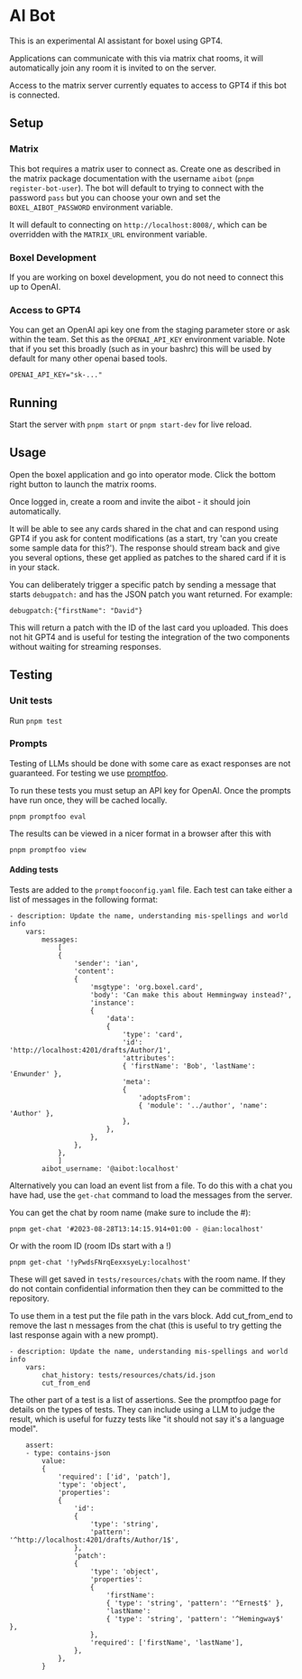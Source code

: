 # AI Bot

This is an experimental AI assistant for boxel using GPT4.

Applications can communicate with this via matrix chat rooms, it will automatically join any room it is invited to on the server.

Access to the matrix server currently equates to access to GPT4 if this bot is connected.

## Setup

### Matrix

This bot requires a matrix user to connect as. Create one as described in the matrix package documentation with the username `aibot` (`pnpm register-bot-user`). The bot will default to trying to connect with the password `pass` but you can choose your own and set the `BOXEL_AIBOT_PASSWORD` environment variable.

It will default to connecting on `http://localhost:8008/`, which can be overridden with the `MATRIX_URL` environment variable.

### Boxel Development

If you are working on boxel development, you do not need to connect this up to OpenAI.

### Access to GPT4

You can get an OpenAI api key one from the staging parameter store or ask within the team.
Set this as the `OPENAI_API_KEY` environment variable. Note that if you set this broadly (such as in your bashrc) this will be used by default for many other openai based tools.

    OPENAI_API_KEY="sk-..."

## Running

Start the server with `pnpm start` or `pnpm start-dev` for live reload.

## Usage

Open the boxel application and go into operator mode. Click the bottom right button to launch the matrix rooms.

Once logged in, create a room and invite the aibot - it should join automatically.

It will be able to see any cards shared in the chat and can respond using GPT4 if you ask for content modifications (as a start, try 'can you create some sample data for this?'). The response should stream back and give you several options, these get applied as patches to the shared card if it is in your stack.

You can deliberately trigger a specific patch by sending a message that starts `debugpatch:` and has the JSON patch you want returned. For example:

```
debugpatch:{"firstName": "David"}
```

This will return a patch with the ID of the last card you uploaded. This does not hit GPT4 and is useful for testing the integration of the two components without waiting for streaming responses.

## Testing

### Unit tests

Run `pnpm test`

### Prompts

Testing of LLMs should be done with some care as exact responses are not guaranteed.
For testing we use [promptfoo](https://promptfoo.dev).

To run these tests you must setup an API key for OpenAI. Once the prompts have run once, they will be cached locally.

    pnpm promptfoo eval

The results can be viewed in a nicer format in a browser after this with

    pnpm promptfoo view

#### Adding tests

Tests are added to the `promptfooconfig.yaml` file. Each test can take either a list of messages in the following format:

    - description: Update the name, understanding mis-spellings and world info
        vars:
            messages:
                [
                {
                    'sender': 'ian',
                    'content':
                    {
                        'msgtype': 'org.boxel.card',
                        'body': 'Can make this about Hemmingway instead?',
                        'instance':
                        {
                            'data':
                            {
                                'type': 'card',
                                'id': 'http://localhost:4201/drafts/Author/1',
                                'attributes':
                                { 'firstName': 'Bob', 'lastName': 'Enwunder' },
                                'meta':
                                {
                                    'adoptsFrom':
                                    { 'module': '../author', 'name': 'Author' },
                                },
                            },
                        },
                    },
                },
                ]
            aibot_username: '@aibot:localhost'

Alternatively you can load an event list from a file.
To do this with a chat you have had, use the `get-chat` command to load the messages from the server.

You can get the chat by room name (make sure to include the #):

    pnpm get-chat '#2023-08-28T13:14:15.914+01:00 - @ian:localhost'

Or with the room ID (room IDs start with a !)

    pnpm get-chat '!yPwdsFNrqEexxsyeLy:localhost'

These will get saved in `tests/resources/chats` with the room name.
If they do not contain confidential information then they can be committed to the repository.

To use them in a test put the file path in the vars block.
Add cut_from_end to remove the last n messages from the chat (this is useful to try getting the last response again
with a new prompt).

    - description: Update the name, understanding mis-spellings and world info
        vars:
            chat_history: tests/resources/chats/id.json
            cut_from_end

The other part of a test is a list of assertions.
See the promptfoo page for details on the types of tests.
They can include using a LLM to judge the result, which is useful for fuzzy tests like "it should not say it's a language model".

        assert:
        - type: contains-json
            value:
            {
                'required': ['id', 'patch'],
                'type': 'object',
                'properties':
                {
                    'id':
                    {
                        'type': 'string',
                        'pattern': '^http://localhost:4201/drafts/Author/1$',
                    },
                    'patch':
                    {
                        'type': 'object',
                        'properties':
                        {
                            'firstName':
                            { 'type': 'string', 'pattern': '^Ernest$' },
                            'lastName':
                            { 'type': 'string', 'pattern': '^Hemingway$' },
                        },
                        'required': ['firstName', 'lastName'],
                    },
                },
            }
